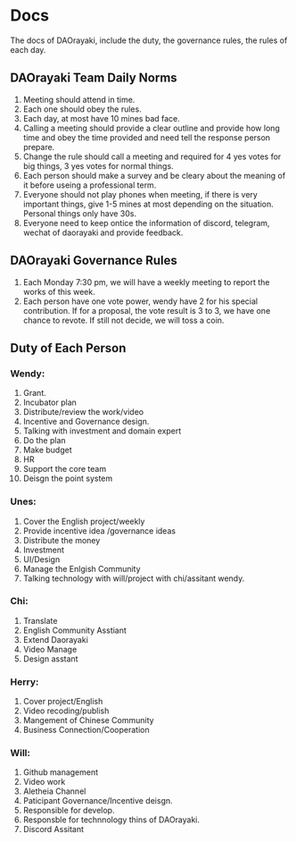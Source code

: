 # Docs
The docs of DAOrayaki, include the duty, the governance rules, the rules of each day.
## DAOrayaki Team Daily Norms

1. Meeting should attend in time.
2. Each one should obey the rules.
3. Each day, at most have 10 mines bad face.
4. Calling a meeting should provide a clear outline and provide how long time and obey the time provided and need tell the response person prepare.
5. Change the rule should call a meeting and required for 4 yes votes for big things, 3 yes votes for normal things.
6. Each person should make a survey and be cleary about the meaning of it before useing a professional term.
7. Everyone should not play phones when meeting, if there is very important things, give 1-5 mines at most depending on the situation. Personal things only have 30s.
8.  Everyone need to keep ontice the information of discord, telegram, wechat of daorayaki and provide feedback.

## DAOrayaki Governance Rules

1. Each Monday 7:30 pm, we will have a weekly meeting to report the works of this week.
2. Each person have one vote power, wendy have 2 for his special contribution. If for a proposal, the vote result is 3 to 3, we have one chance to revote. If still not decide, we will toss a coin.

## Duty of Each Person

### Wendy:
1. Grant.
2. Incubator plan
3. Distribute/review the work/video
4. Incentive and Governance design.
5. Talking with investment and domain expert
6. Do the plan
7. Make budget
8. HR
9. Support the core team
10. Deisgn the point system

### Unes:
1. Cover the English project/weekly
2. Provide incentive  idea /governance ideas
3. Distribute the money
4. Investment
5. UI/Design
6. Manage the Enlgish Community
7. Talking technology with will/project with chi/assitant wendy.

### Chi:
1. Translate
2. English Community Asstiant
3. Extend Daorayaki
4. Video Manage
5. Design asstant

### Herry:
1. Cover project/English
2. Video recoding/publish
3. Mangement of Chinese Community
4. Business Connection/Cooperation

### Will:
1. Github management
2. Video work
3. Aletheia Channel
4. Paticipant Governance/Incentive deisgn.
5. Responsible for develop.
6. Responsble for technnology thins of DAOrayaki.
7. Discord Assitant
